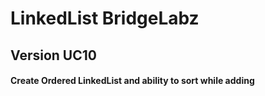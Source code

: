 # LinkedList BridgeLabz
## Version UC10
#### Create Ordered LinkedList and ability to sort while adding